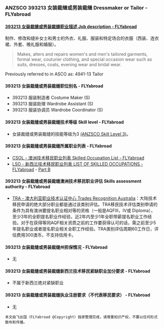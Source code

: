 ### ANZSCO 393213 女装裁缝或男装裁缝 Dressmaker or Tailor - FLYabroad ###

#### [393213 女装裁缝或男装裁缝职业描述 Job description - FLYabroad](http://www.flyabroadvisa.com/anzsco/3932.html#393213)

制作、修改和缝补女士和男士的外衣、礼服、服装和特定场合的衣服（西装、连衣裙、外套、晚礼服和婚服）。

> Makes, alters and repairs women's and men's tailored garments, formal wear, couturier clothing, and special occasion wear such as suits, dresses, coats, evening wear and bridal wear. 

Previously referred to in ASCO as:
4941-13 Tailor

#### 393213 女装裁缝或男装裁缝职位别名 - FLYabroad
 
- 393213	 服装制造者 Costume Maker (S)
- 393213 服装助理 Wardrobe Assistant (S)
- 393213 服装协调员 Wardrobe Coordinator (S)

#### 393213 女装裁缝或男装裁缝技术等级 Skill level - FLYabroad

- 女装裁缝或男装裁缝的技能等级为3 [(ANZSCO Skill Level 3)](http://www.flyabroadvisa.com/anzsco/)。

#### 393213 女装裁缝或男装裁缝所属职业列表 - FLYabroad

- [CSOL - 澳洲技术移民职业列表 Skilled Occupation List - FLYabroad](http://www.flyabroadvisa.com/sol/)
- [LSO - 新西兰技术移民职业列表 LIST OF SKILLED OCCUPATIONS - FLYabroad](http://nz.flyabroadvisa.com/lso/) - [Part B](partb)

#### 393213 女装裁缝或男装裁缝澳洲技术移民职业评估 Skills assessment authority - FLYabroad

- [TRA - 澳大利亚职业技术认证中心 Trades Recognition Australia](http://www.flyabroadvisa.com/ass/tra.html)：大陆技术移民申请的绝大部分职业都是通过该类别评估。TRA移民技术评估类别申请的条件为具有澳洲要提名职业相对等的资格（一般是AQFIII，IV或 Diploma），至少3年的全职提名职业作经验，近2年内至少1年全职带薪提名职业工作经验。对于在获得等同AQF相关资质之前的工作要获得认可的话，需之前至少5年提名职业或者提名职业相关全职工作经验。TRA类别评估周期60工作日，评估费用300澳币，不支持信用卡。

#### 393213 女装裁缝或男装裁缝州担保情况 - FLYabroad

- 无

#### 393213 女装裁缝或男装裁缝新西兰技术移民紧缺职业加分要求 - FLYabroad

- 不属于新西兰绝对紧缺职业

#### 393213 女装裁缝或男装裁缝执业注册要求（不代表移民要求） - FLYabroad

- 无

`本文由飞出国（FLYabroad @Copyright）独家整理完成，请尊重知识产权，不要以任何形式散布和传播。`